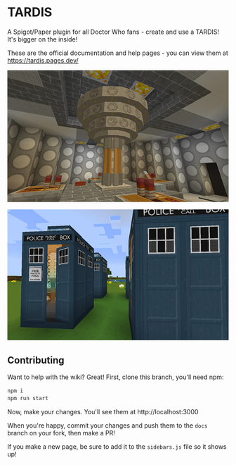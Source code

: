 TARDIS
======

A Spigot/Paper plugin for all Doctor Who fans - create and use a TARDIS! It's bigger on the inside!

These are the official documentation and help pages - you can view them at https://tardis.pages.dev/

![TARDIS Interior](/static/images/docs/round_time_rotor.jpg)

![TARDIS Exterior](/static/images/docs/tennant_blue.jpg)

## Contributing

Want to help with the wiki? Great! First, clone this branch, you'll need npm:

```sh
npm i
npm run start
```

Now, make your changes. You'll see them at http://localhost:3000

When you're happy, commit your changes and push them to the `docs` branch on your fork, then make a PR!

If you make a new page, be sure to add it to the `sidebars.js` file so it shows up!
